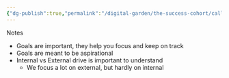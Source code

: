 ```yaml
---
{"dg-publish":true,"permalink":"/digital-garden/the-success-cohort/call-1-goal-setting/"}
---
```



Notes

- Goals are important, they help you focus and keep on track 
- Goals are meant to be aspirational  
- Internal vs External drive is important to understand 
	- We focus a lot on external, but hardly on internal

